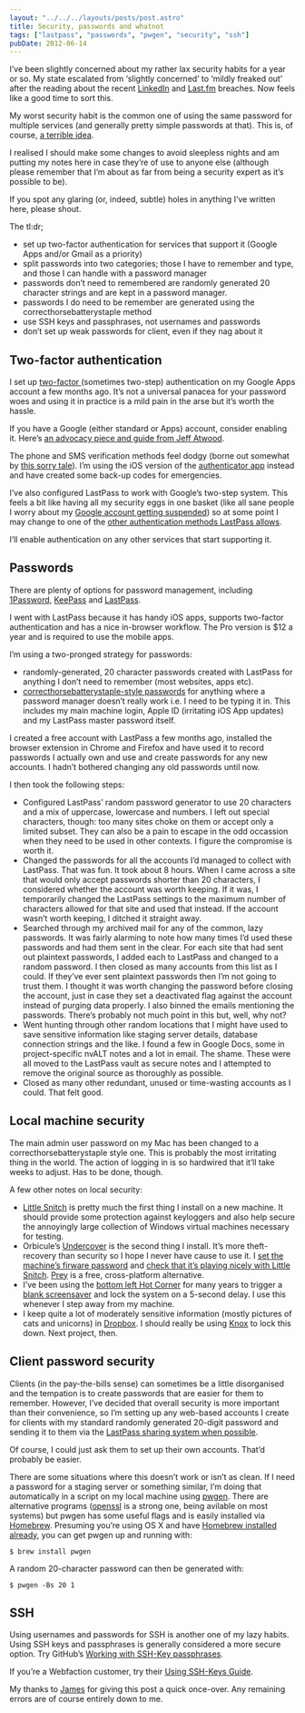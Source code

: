 ```yaml
---
layout: "../../../layouts/posts/post.astro"
title: Security, passwords and whatnot
tags: ["lastpass", "passwords", "pwgen", "security", "ssh"]
pubDate: 2012-06-14
---
```


I’ve been slightly concerned about my rather lax security habits for a year or so. My state escalated from ‘slightly concerned’ to ‘mildly freaked out’ after the reading about the recent [LinkedIn](http://arstechnica.com/security/2012/06/8-million-leaked-passwords-connected-to-linkedin/) and [Last.fm](http://arstechnica.com/security/2012/06/another-hack-last-fm-warns-users-to-change-their-passwords/) breaches. Now feels like a good time to sort this.

My worst security habit is the common one of using the same password for multiple services (and generally pretty simple passwords at that). This is, of course, [a terrible idea](http://lifehacker.com/5505400/how-id-hack-your-weak-passwords).

I realised I should make some changes to avoid sleepless nights and am putting my notes here in case they’re of use to anyone else (although please remember that I’m about as far from being a security expert as it’s possible to be).

If you spot any glaring (or, indeed, subtle) holes in anything I’ve written here, please shout.

The tl:dr;

- set up two-factor authentication for services that support it (Google Apps and/or Gmail as a priority)
- split passwords into two categories; those I have to remember and type, and those I can handle with a password manager
- passwords don’t need to remembered are randomly generated 20 character strings and are kept in a password manager.
- passwords I do need to be remember are generated using the correcthorsebatterystaple method
- use SSH keys and passphrases, not usernames and passwords
- don’t set up weak passwords for client, even if they nag about it

## Two-factor authentication

I set up [two-factor ](http://en.wikipedia.org/wiki/Two-factor_authentication) (sometimes two-step) authentication on my Google Apps account a few months ago. It’s not a universal panacea for your password woes and using it in practice is a mild pain in the arse but it’s worth the hassle.

If you have a Google (either standard or Apps) account, consider enabling it. Here’s [an advocacy piece and guide from Jeff Atwood](http://www.codinghorror.com/blog/2012/04/make-your-email-hacker-proof.html).

The phone and SMS verification methods feel dodgy (borne out somewhat by [this sorry tale](http://news.ycombinator.com/item?id=4100362)). I’m using the iOS version of the [authenticator app](http://support.google.com/accounts/bin/answer.py?hl=en&answer=1066447) instead and have created some back-up codes for emergencies.

I’ve also configured LastPass to work with Google’s two-step system. This feels a bit like having all my security eggs in one basket (like all sane people I worry about my [Google account getting suspended](http://news.ycombinator.com/item?id=3839568)) so at some point I may change to one of the [other authentication methods LastPass allows](http://helpdesk.lastpass.com/security-options/#Multifactor+Authentication+Options).

I’ll enable authentication on any other services that start supporting it.

## Passwords

There are plenty of options for password management, including [1Password](https://agilebits.com/onepassword), [KeePass](http://keepass.info/) and [LastPass](http://lastpass.com/).

I went with LastPass because it has handy iOS apps, supports two-factor authentication and has a nice in-browser workflow. The Pro version is \$12 a year and is required to use the mobile apps.

I’m using a two-pronged strategy for passwords:

- randomly-generated, 20 character passwords created with LastPass for anything I don’t need to remember (most websites, apps etc).
- [correcthorsebatterystaple-style passwords](http://tech.dropbox.com/?p=165) for anything where a password manager doesn’t really work i.e. I need to be typing it in. This includes my main machine login, Apple ID (irritating iOS App updates) and my LastPass master password itself.

I created a free account with LastPass a few months ago, installed the browser extension in Chrome and Firefox and have used it to record passwords I actually own and use and create passwords for any new accounts. I hadn’t bothered changing any old passwords until now.

I then took the following steps:

- Configured LastPass’ random password generator to use 20 characters and a mix of uppercase, lowercase and numbers. I left out special characters, though: too many sites choke on them or accept only a limited subset. They can also be a pain to escape in the odd occassion when they need to be used in other contexts. I figure the compromise is worth it.
- Changed the passwords for all the accounts I’d managed to collect with LastPass. That was fun. It took about 8 hours. When I came across a site that would only accept passwords shorter than 20 characters, I considered whether the account was worth keeping. If it was, I temporarily changed the LastPass settings to the maximum number of characters allowed for that site and used that instead. If the account wasn’t worth keeping, I ditched it straight away.
- Searched through my archived mail for any of the common, lazy passwords. It was fairly alarming to note how many times I’d used these passwords and had them sent in the clear. For each site that had sent out plaintext passwords, I added each to LastPass and changed to a random password. I then closed as many accounts from this list as I could. If they’ve ever sent plaintext passwords then I’m not going to trust them. I thought it was worth changing the password before closing the account, just in case they set a deactivated flag against the account instead of purging data properly. I also binned the emails mentioning the passwords. There’s probably not much point in this but, well, why not?
- Went hunting through other random locations that I might have used to save sensitive information like staging server details, database connection strings and the like. I found a few in Google Docs, some in project-specific nvALT notes and a lot in email. The shame. These were all moved to the LastPass vault as secure notes and I attempted to remove the original source as thoroughly as possible.
- Closed as many other redundant, unused or time-wasting accounts as I could. That felt good.

## Local machine security

The main admin user password on my Mac has been changed to a correcthorsebatterystaple style one. This is probably the most irritating thing in the world. The action of logging in is so hardwired that it’ll take weeks to adjust. Has to be done, though.

A few other notes on local security:

- [Little Snitch](http://www.obdev.at/products/littlesnitch/index.html) is pretty much the first thing I install on a new machine. It should provide some protection against keyloggers and also help secure the annoyingly large collection of Windows virtual machines necessary for testing.
- Orbicule’s [Undercover](http://www.orbicule.com/undercover/) is the second thing I install. It’s more theft-recovery than security so I hope I never have cause to use it. I [set the machine’s firware password](http://orbicule.blogspot.co.uk/2007/05/what-you-need-to-know-about-apple.html) and [check that it’s playing nicely with Little Snitch](http://www.orbicule.com/undercover/mac/faq.php). [Prey](http://preyproject.com/) is a free, cross-platform alternative.
- I’ve been using the [bottom left Hot Corner](http://www.macworld.com/article/1049080/lockscreen.html) for many years to trigger a [blank screensaver](http://superuser.com/questions/328668/where-can-i-get-a-black-screen-screensaver-for-os-x-lion) and lock the system on a 5-second delay. I use this whenever I step away from my machine.
- I keep quite a lot of moderately sensitive information (mostly pictures of cats and unicorns) in [Dropbox](https://dropbox.com/). I should really be using [Knox](https://agilebits.com/knox) to lock this down. Next project, then.

## Client password security

Clients (in the pay-the-bills sense) can sometimes be a little disorganised and the tempation is to create passwords that are easier for them to remember. However, I’ve decided that overall security is more important than their convenience, so I’m setting up any web-based accounts I create for clients with my standard randomly generated 20-digit password and sending it to them via the [LastPass sharing system when possible](http://helpdesk.lastpass.com/password-manager-basics/sharing/).

Of course, I could just ask them to set up their own accounts. That’d probably be easier.

There are some situations where this doesn’t work or isn’t as clean. If I need a password for a staging server or something similar, I’m doing that automatically in a script on my local machine using [pwgen](http://sourceforge.net/projects/pwgen/). There are alternative programs ([openssl](http://www.tech-recipes.com/rx/1264/generate-passwords-with-openssl/) is a strong one, being avilable on most systems) but pwgen has some useful flags and is easily installed via [Homebrew](https://github.com/mxcl/homebrew/). Presuming you’re using OS X and have [Homebrew installed already](https://github.com/mxcl/homebrew/wiki/Installation), you can get pwgen up and running with:

```shell
$ brew install pwgen
```

A random 20-character password can then be generated with:

```shell
$ pwgen -Bs 20 1
```

## SSH

Using usernames and passwords for SSH is another one of my lazy habits. Using SSH keys and passphrases is generally considered a more secure option. Try GitHub’s [Working with SSH-Key passphrases](https://help.github.com/articles/working-with-ssh-key-passphrases).

If you’re a Webfaction customer, try their [Using SSH-Keys Guide](http://docs.webfaction.com/user-guide/access.html#using-ssh-keys).

My thanks to [James](http://jamesholloway.org/) for giving this post a quick once-over. Any remaining errors are of course entirely down to me.
